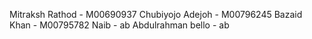 Mitraksh Rathod - M00690937
Chubiyojo Adejoh - M00796245
Bazaid Khan - M00795782
Naib - ab
Abdulrahman bello - ab
